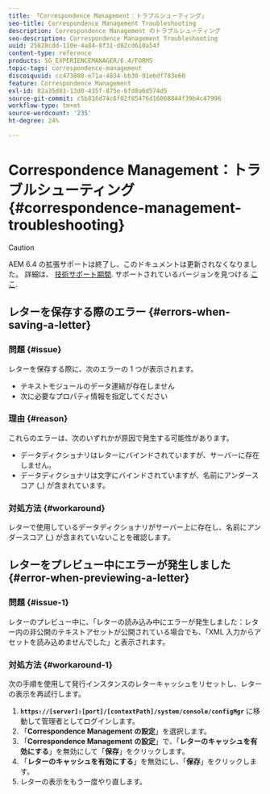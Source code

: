 ```yaml
---
title: 「Correspondence Management：トラブルシューティング」
seo-title: Correspondence Management Troubleshooting
description: Correspondence Management のトラブルシューティング
seo-description: Correspondence Management Troubleshooting
uuid: 25828cdd-110e-4a84-8f31-d82cd610a54f
content-type: reference
products: SG_EXPERIENCEMANAGER/6.4/FORMS
topic-tags: correspondence-management
discoiquuid: cc473808-e71a-4834-bb30-91e6df783e60
feature: Correspondence Management
exl-id: 82a35d81-13d0-435f-875e-6fd0a6d574d5
source-git-commit: c5b816d74c6f02f85476d16868844f39b4c47996
workflow-type: tm+mt
source-wordcount: '235'
ht-degree: 24%

---
```


# Correspondence Management：トラブルシューティング {#correspondence-management-troubleshooting}

>[!CAUTION]
>
>AEM 6.4 の拡張サポートは終了し、このドキュメントは更新されなくなりました。 詳細は、 [技術サポート期間](https://helpx.adobe.com/jp/support/programs/eol-matrix.html). サポートされているバージョンを見つける [ここ](https://experienceleague.adobe.com/docs/?lang=ja).

## レターを保存する際のエラー {#errors-when-saving-a-letter}

### 問題 {#issue}

レターを保存する際に、次のエラーの 1 つが表示されます。

* テキストモジュールのデータ連結が存在しません
* 次に必要なプロパティ情報を指定してください

### 理由 {#reason}

これらのエラーは、次のいずれかが原因で発生する可能性があります。

* データディクショナリはレターにバインドされていますが、サーバーに存在しません。
* データディクショナリは文字にバインドされていますが、名前にアンダースコア (_) が含まれています。

### 対処方法 {#workaround}

レターで使用しているデータディクショナリがサーバー上に存在し、名前にアンダースコア (_) が含まれていないことを確認します。

## レターをプレビュー中にエラーが発生しました {#error-when-previewing-a-letter}

### 問題 {#issue-1}

レターのプレビュー中に、「レターの読み込み中にエラーが発生しました：レター内の非公開のテキストアセットが公開されている場合でも、「XML 入力からアセットを読み込めませんでした」と表示されます。

### 対処方法 {#workaround-1}

次の手順を使用して発行インスタンスのレターキャッシュをリセットし、レターの表示を再試行します。

1. **`https://[server]:[port]/[contextPath]/system/console/configMgr`** に移動して管理者としてログインします。
1. 「**Correspondence Management の設定**」を選択します。
1. 「**Correspondence Management の設定**」で、「**レターのキャッシュを有効にする**」を無効にして「**保存**」をクリックします。
1. 「**レターのキャッシュを有効にする**」を無効にし、「**保存**」をクリックします。
1. レターの表示をもう一度やり直します。
